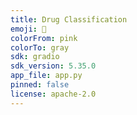 ```yaml
---
title: Drug Classification
emoji: 🐢
colorFrom: pink
colorTo: gray
sdk: gradio
sdk_version: 5.35.0
app_file: app.py
pinned: false
license: apache-2.0
---
```


